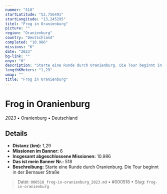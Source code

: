 ```yaml
---
nummer: "518"
startLatitude: "52,756491"
startLongitude: "13,245295"
titel: "Frog in Oranienburg"
picture: ""
region: "Oranienburg"
country: "Deutschland"
completed: "10.986"
missions: "6"
date: "2023"
bg-link: ""
onyx: "0"
description: "Starte eine Runde durch Oranienburg. Die Tour beginnt in der Bernauer Straße"
lengthKMeters: "1,29"
umap: ""
title: "Frog in Oranienburg"
---
```

# Frog in Oranienburg

*2023* • Oranienburg • Deutschland



## Details
- **Distanz (km):** 1,29
- **Missionen im Banner:** 6
- **Insgesamt abgeschlossene Missionen:** 10.986
- **Das ist mein Banner Nr.:** 518
- **Beschreibung:** Starte eine Runde durch Oranienburg. Die Tour beginnt in der Bernauer Straße



> Datei: `000518_frog-in-oranienburg_2023.md` • #000518 • Slug: `frog-in-oranienburg`
